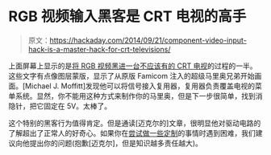 # RGB 视频输入黑客是 CRT 电视的高手

> 原文：<https://hackaday.com/2014/09/21/component-video-input-hack-is-a-master-hack-for-crt-televisions/>

上面屏幕上显示的是[将 RGB 视频黑进一台不应该有的 CRT 电视](http://mikejmoffitt.com/wp/?p=284)的过程的一半。这些文字有点像图层蒙版，显示了从原版 Famicom 注入的超级马里奥兄弟开始画面。[Michael J. Moffitt]发现他可以将信号接入复用器，复用器负责覆盖电视的菜单系统。显然，你不能用这种方式来制作你的马里奥，但是下一步很简单，找到消隐针，把它固定在 5V。太棒了。

这个特别的黑客行为值得肯定。但是通读[迈克尔的]文章，很明显他对驱动电路的了解超出了正常人的好奇心。如果你在[尝试做一些定制](http://hackaday.com/2012/11/05/custom-circuit-drives-a-small-round-crt-display/)的事情时遇到困难，我们建议向他提出你的问题(抱歉[迈克尔]，但是知识越多责任越大)。